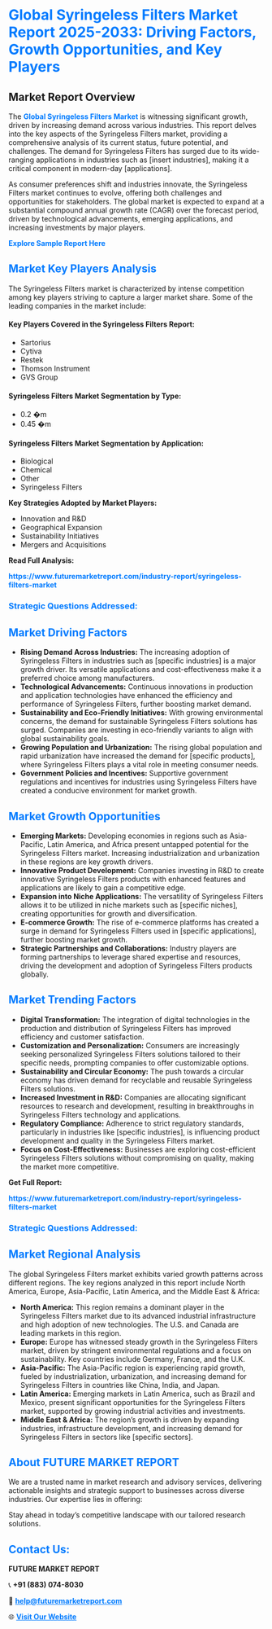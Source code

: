 <h1 style="color: #007BFF;">Global Syringeless Filters Market Report 2025-2033: Driving Factors, Growth Opportunities, and Key Players</h1>

<section id="overview">
<h2>Market Report Overview</h2>
<p>The <a href="https://www.futuremarketreport.com/industry-report/syringeless-filters-market" style="color: #007BFF; text-decoration: none;"><strong>Global Syringeless Filters Market</strong></a> is witnessing significant growth, driven by increasing demand across various industries. This report delves into the key aspects of the Syringeless Filters market, providing a comprehensive analysis of its current status, future potential, and challenges. The demand for Syringeless Filters has surged due to its wide-ranging applications in industries such as [insert industries], making it a critical component in modern-day [applications].</p>
<p>As consumer preferences shift and industries innovate, the Syringeless Filters market continues to evolve, offering both challenges and opportunities for stakeholders. The global market is expected to expand at a substantial compound annual growth rate (CAGR) over the forecast period, driven by technological advancements, emerging applications, and increasing investments by major players.</p>
</section>

<section id="overview">
<p><a href="https://www.futuremarketreport.com/request-sample/reportId=112743" style="color: #007BFF; text-decoration: none;"><strong>Explore Sample Report Here</strong></a></p>
</section>

<section id="key-players">
<h2 style="color: #007BFF;">Market Key Players Analysis</h2>
<p>The Syringeless Filters market is characterized by intense competition among key players striving to capture a larger market share. Some of the leading companies in the market include:</p>
<h4>Key Players Covered in the Syringeless Filters Report:</h4>
<ul><li>Sartorius</li><li>Cytiva</li><li>Restek</li><li>Thomson Instrument</li><li>GVS Group</li></ul>
<h4>Syringeless Filters Market Segmentation by Type:</h4>
<ul><li>0.2 �m</li><li>0.45 �m</li></ul>

<h4>Syringeless Filters Market Segmentation by Application:</h4>
<ul><li>Biological</li><li>Chemical</li><li>Other</li><li>Syringeless Filters</li></ul>
<p><strong>Key Strategies Adopted by Market Players:</strong></p>
<ul>
<li>Innovation and R&D</li>
<li>Geographical Expansion</li>
<li>Sustainability Initiatives</li>
<li>Mergers and Acquisitions</li>
</ul>
</section>

<section>
<p><strong>Read Full Analysis: </strong></p><a href="https://www.futuremarketreport.com/industry-report/syringeless-filters-market" style="color: #007BFF; text-decoration: none;"><strong>https://www.futuremarketreport.com/industry-report/syringeless-filters-market</strong></a>
<h3 style="color: #007BFF;">Strategic Questions Addressed:</h3>
</section>

<section id="driving-factors">
<h2 style="color: #007BFF;">Market Driving Factors</h2>
<ul>
<li><strong>Rising Demand Across Industries:</strong> The increasing adoption of Syringeless Filters in industries such as [specific industries] is a major growth driver. Its versatile applications and cost-effectiveness make it a preferred choice among manufacturers.</li>
<li><strong>Technological Advancements:</strong> Continuous innovations in production and application technologies have enhanced the efficiency and performance of Syringeless Filters, further boosting market demand.</li>
<li><strong>Sustainability and Eco-Friendly Initiatives:</strong> With growing environmental concerns, the demand for sustainable Syringeless Filters solutions has surged. Companies are investing in eco-friendly variants to align with global sustainability goals.</li>
<li><strong>Growing Population and Urbanization:</strong> The rising global population and rapid urbanization have increased the demand for [specific products], where Syringeless Filters plays a vital role in meeting consumer needs.</li>
<li><strong>Government Policies and Incentives:</strong> Supportive government regulations and incentives for industries using Syringeless Filters have created a conducive environment for market growth.</li>
</ul>
</section>

<section id="growth-opportunities">
<h2 style="color: #007BFF;">Market Growth Opportunities</h2>
<ul>
<li><strong>Emerging Markets:</strong> Developing economies in regions such as Asia-Pacific, Latin America, and Africa present untapped potential for the Syringeless Filters market. Increasing industrialization and urbanization in these regions are key growth drivers.</li>
<li><strong>Innovative Product Development:</strong> Companies investing in R&D to create innovative Syringeless Filters products with enhanced features and applications are likely to gain a competitive edge.</li>
<li><strong>Expansion into Niche Applications:</strong> The versatility of Syringeless Filters allows it to be utilized in niche markets such as [specific niches], creating opportunities for growth and diversification.</li>
<li><strong>E-commerce Growth:</strong> The rise of e-commerce platforms has created a surge in demand for Syringeless Filters used in [specific applications], further boosting market growth.</li>
<li><strong>Strategic Partnerships and Collaborations:</strong> Industry players are forming partnerships to leverage shared expertise and resources, driving the development and adoption of Syringeless Filters products globally.</li>
</ul>
</section>

<section id="trending-factors">
<h2 style="color: #007BFF;">Market Trending Factors</h2>
<ul>
<li><strong>Digital Transformation:</strong> The integration of digital technologies in the production and distribution of Syringeless Filters has improved efficiency and customer satisfaction.</li>
<li><strong>Customization and Personalization:</strong> Consumers are increasingly seeking personalized Syringeless Filters solutions tailored to their specific needs, prompting companies to offer customizable options.</li>
<li><strong>Sustainability and Circular Economy:</strong> The push towards a circular economy has driven demand for recyclable and reusable Syringeless Filters solutions.</li>
<li><strong>Increased Investment in R&D:</strong> Companies are allocating significant resources to research and development, resulting in breakthroughs in Syringeless Filters technology and applications.</li>
<li><strong>Regulatory Compliance:</strong> Adherence to strict regulatory standards, particularly in industries like [specific industries], is influencing product development and quality in the Syringeless Filters market.</li>
<li><strong>Focus on Cost-Effectiveness:</strong> Businesses are exploring cost-efficient Syringeless Filters solutions without compromising on quality, making the market more competitive.</li>
</ul>
</section>

<section>
<p><strong>Get Full Report: </strong></p><a href="https://www.futuremarketreport.com/industry-report/syringeless-filters-market" style="color: #007BFF; text-decoration: none;"><strong>https://www.futuremarketreport.com/industry-report/syringeless-filters-market</strong></a>
<h3 style="color: #007BFF;">Strategic Questions Addressed:</h3>
</section>


<section id="regional-analysis">
<h2 style="color: #007BFF;">Market Regional Analysis</h2>
<p>The global Syringeless Filters market exhibits varied growth patterns across different regions. The key regions analyzed in this report include North America, Europe, Asia-Pacific, Latin America, and the Middle East & Africa:</p>
<ul>
<li><strong>North America:</strong> This region remains a dominant player in the Syringeless Filters market due to its advanced industrial infrastructure and high adoption of new technologies. The U.S. and Canada are leading markets in this region.</li>
<li><strong>Europe:</strong> Europe has witnessed steady growth in the Syringeless Filters market, driven by stringent environmental regulations and a focus on sustainability. Key countries include Germany, France, and the U.K.</li>
<li><strong>Asia-Pacific:</strong> The Asia-Pacific region is experiencing rapid growth, fueled by industrialization, urbanization, and increasing demand for Syringeless Filters in countries like China, India, and Japan.</li>
<li><strong>Latin America:</strong> Emerging markets in Latin America, such as Brazil and Mexico, present significant opportunities for the Syringeless Filters market, supported by growing industrial activities and investments.</li>
<li><strong>Middle East & Africa:</strong> The region’s growth is driven by expanding industries, infrastructure development, and increasing demand for Syringeless Filters in sectors like [specific sectors].</li>
</ul>
</section>

<footer>
<h2 style="color: #007BFF;">About FUTURE MARKET REPORT</h2>
<p>We are a trusted name in market research and advisory services, delivering actionable insights and strategic support to businesses across diverse industries. Our expertise lies in offering:</p>

<p>Stay ahead in today’s competitive landscape with our tailored research solutions.</p>

<h2 style="color: #007BFF;">Contact Us:</h2>
<p><strong>FUTURE MARKET REPORT</strong></p>
<p>📞 <strong>+91 (883) 074-8030</strong></p>
<p>📧 <strong><a href="mailto:help@futuremarketreport.com" style="color: #007BFF;">help@futuremarketreport.com</a></strong></p>
<p>🌐 <strong><a href="https://www.futuremarketreport.com/" style="color: #007BFF;">Visit Our Website</a></strong></p>
</footer>